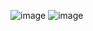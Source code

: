 ![image](https://github.com/Devshray/Customer-Churn-Mitigation/assets/120391975/f49ca1af-01a3-449c-b293-768619d305b8)
![image](https://github.com/Devshray/Customer-Churn-Mitigation/assets/120391975/42ef1181-41eb-4c51-9c7e-af432f50c592)

